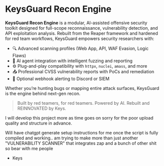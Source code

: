 # KeysGuard Recon Engine

**KeysGuard Recon Engine** is a modular, AI-assisted offensive security toolkit designed for full-scope reconnaissance, vulnerability detection, and API exploitation analysis. Rebuilt from the Reaper framework and hardened for red team workflows, KeysGuard empowers security researchers with:

- 🔍 Advanced scanning profiles (Web App, API, WAF Evasion, Logic Flaws)
- 🧠 AI agent integration with intelligent fuzzing and reporting
- ⚙️ Plug-and-play compatibility with `httpx`, `nuclei`, `amass`, and more
- 📤 Professional CVSS vulnerability reports with PoCs and remediation
- 🔔 Optional webhook alerting to Discord or SIEM

Whether you’re hunting bugs or mapping entire attack surfaces, KeysGuard is the engine behind next-gen recon.

> Built by red teamers, for red teamers. Powered by AI. Rebuilt and REINNOVATED by Keys.


I will develop this project more as time goes on sorry for the poor upload quality and structure in advance. 

Will have chatgpt generate setup instructions for me once the script is fully compiled and working.. am trying to make more than just another "VULNERABILITY SCANNER" that integrates zap and a bunch of other shit so bear with me people

- Keys
